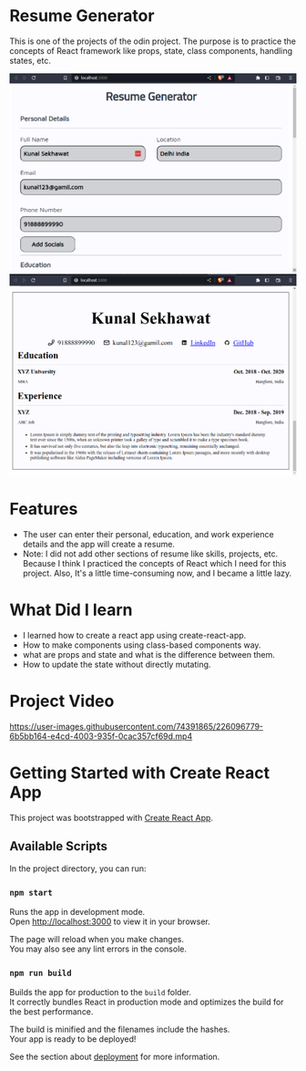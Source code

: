 # Resume Generator

This is one of the projects of the odin project. The purpose is to practice the concepts of
React framework like props, state, class components, handling states, etc.

![Sample Image 1](Sample/img1.png)
![Sample Image 2](Sample/img2.png)

# Features

-   The user can enter their personal, education, and work experience details and
    the app will create a resume.
-   Note: I did not add other sections of resume like skills, projects, etc. Because I
    think I practiced the concepts of React which I need for this project. Also, It's a little time-consuming now, and I became a little lazy.

# What Did I learn

-   I learned how to create a react app using create-react-app.
-   How to make components using class-based components way.
-   what are props and state and what is the difference between them.
-   How to update the state without directly mutating.

# Project Video

https://user-images.githubusercontent.com/74391865/226096779-6b5bb164-e4cd-4003-935f-0cac357cf69d.mp4

# Getting Started with Create React App

This project was bootstrapped with [Create React App](https://github.com/facebook/create-react-app).

## Available Scripts

In the project directory, you can run:

### `npm start`

Runs the app in development mode.\
Open [http://localhost:3000](http://localhost:3000) to view it in your browser.

The page will reload when you make changes.\
You may also see any lint errors in the console.

### `npm run build`

Builds the app for production to the `build` folder.\
It correctly bundles React in production mode and optimizes the build for the best performance.

The build is minified and the filenames include the hashes.\
Your app is ready to be deployed!

See the section about [deployment](https://facebook.github.io/create-react-app/docs/deployment) for more information.
